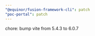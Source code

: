 ```yaml
---
"@equinor/fusion-framework-cli": patch
"poc-portal": patch
---
```


chore: bump vite from 5.4.3 to 6.0.7
